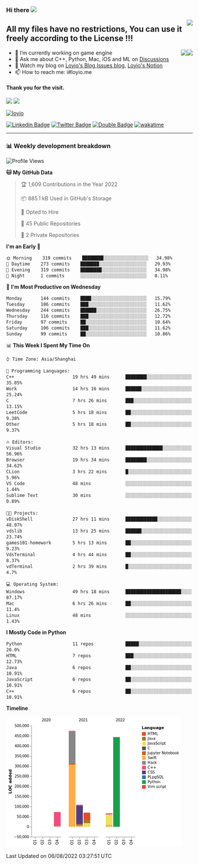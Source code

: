 <h3 align="left">Hi there <img src="https://media.giphy.com/media/hvRJCLFzcasrR4ia7z/giphy.gif" width="28"></h3>
<a align="right" href="https://github.com/loyio/loyio/blob/master/STAR/README.md"><img align="right" src="https://img.shields.io/badge/LOYIO-STAR-green" /></a>

## All my files have no restrictions, You can use it freely according to the License !!!

<a href="https://github.com/loyio#gh-light-mode-only">
     <img align="right"  src="https://loy-readme.vercel.app/api/top-langs/?username=loyio&langs_count=6&hide=css,html,jupyter notebook" />
</a>

<a href="https://github.com/loyio#gh-dark-mode-only">
  <img align="right"  src="https://loy-readme.vercel.app/api/top-langs/?username=loyio&langs_count=6&theme=slateorange&hide=css,html,jupyter notebook" />
</a>



- 🔭 I’m currently working on game engine
- 💬 Ask me about C++, Python, Mac, iOS and ML on [Discussions](https://github.com/loyio/blog/discussions)
- 📔 Watch my blog on [Loyio's Blog](https://loyio.me),[Issues blog](https://github.com/loyio/blog/issues), [Loyio's Notion](https://loyio.notion.site/loyio/Loyio-s-Dashboard-2f56bd29222a445ea9d9e8802a1ac83b)
- 📫 How to reach me: i#loyio.me


#### Thank you for the visit.
<img src="http://profile-counter.glitch.me/loyio/count.svg" />

<img src="https://loy-readme.vercel.app/api?username=loyio&show_icons=true&hide=stars&include_all_commits=true&hide_title=true&theme=slateorange" />

     

[![loyio](https://github-profile-trophy.vercel.app/?username=loyio&theme=onedark&column=4)](https://github.com/loyio)

[![Linkedin Badge](https://img.shields.io/badge/-@loyio-0077b5?style=flat-square&logo=Linkedin&logoColor=white&labelColor=0077b5&link=https://www.linkedin.com/in/loyio-hex-363172158/)](https://www.linkedin.com/in/loyio-hex-363172158/)
[![Twitter Badge](https://img.shields.io/badge/-@loyiome-1ca0f1?style=flat-square&labelColor=1ca0f1&logo=twitter&logoColor=white&link=https://twitter.com/loyiome)](https://twitter.com/loyiome)
[![Double Badge](https://img.shields.io/badge/@loyio-007722?style=flat&logo=Douban&logoColor=white)](https://www.douban.com/people/susmote)
[![wakatime](https://wakatime.com/badge/user/c0ddc104-5a20-41d1-ab9a-c4d9ea20a4d9.svg)](https://wakatime.com/@c0ddc104-5a20-41d1-ab9a-c4d9ea20a4d9)

-------
### 📊 Weekly development breakdown
<!--START_SECTION:waka-->
![Profile Views](http://img.shields.io/badge/Profile%20Views-43-blue)

**🐱 My GitHub Data** 

> 🏆 1,609 Contributions in the Year 2022
 > 
> 📦 885.1 kB Used in GitHub's Storage 
 > 
> 💼 Opted to Hire
 > 
> 📜 45 Public Repositories 
 > 
> 🔑 2 Private Repositories  
 > 
**I'm an Early 🐤** 

```text
🌞 Morning    319 commits    ████████░░░░░░░░░░░░░░░░░   34.98% 
🌆 Daytime    273 commits    ███████░░░░░░░░░░░░░░░░░░   29.93% 
🌃 Evening    319 commits    ████████░░░░░░░░░░░░░░░░░   34.98% 
🌙 Night      1 commits      ░░░░░░░░░░░░░░░░░░░░░░░░░   0.11%

```
📅 **I'm Most Productive on Wednesday** 

```text
Monday       144 commits    ████░░░░░░░░░░░░░░░░░░░░░   15.79% 
Tuesday      106 commits    ███░░░░░░░░░░░░░░░░░░░░░░   11.62% 
Wednesday    244 commits    ██████░░░░░░░░░░░░░░░░░░░   26.75% 
Thursday     116 commits    ███░░░░░░░░░░░░░░░░░░░░░░   12.72% 
Friday       97 commits     ██░░░░░░░░░░░░░░░░░░░░░░░   10.64% 
Saturday     106 commits    ███░░░░░░░░░░░░░░░░░░░░░░   11.62% 
Sunday       99 commits     ██░░░░░░░░░░░░░░░░░░░░░░░   10.86%

```


📊 **This Week I Spent My Time On** 

```text
⌚︎ Time Zone: Asia/Shanghai

💬 Programming Languages: 
C++                      19 hrs 49 mins      ████████░░░░░░░░░░░░░░░░░   35.05% 
Work                     14 hrs 16 mins      ██████░░░░░░░░░░░░░░░░░░░   25.24% 
C                        7 hrs 26 mins       ███░░░░░░░░░░░░░░░░░░░░░░   13.15% 
LeetCode                 5 hrs 18 mins       ██░░░░░░░░░░░░░░░░░░░░░░░   9.38% 
Other                    5 hrs 18 mins       ██░░░░░░░░░░░░░░░░░░░░░░░   9.37%

🔥 Editors: 
Visual Studio            32 hrs 13 mins      ██████████████░░░░░░░░░░░   56.96% 
Browser                  19 hrs 34 mins      ████████░░░░░░░░░░░░░░░░░   34.62% 
CLion                    3 hrs 22 mins       █░░░░░░░░░░░░░░░░░░░░░░░░   5.96% 
VS Code                  48 mins             ░░░░░░░░░░░░░░░░░░░░░░░░░   1.44% 
Sublime Text             30 mins             ░░░░░░░░░░░░░░░░░░░░░░░░░   0.89%

🐱‍💻 Projects: 
vDiskShell               27 hrs 11 mins      ████████████░░░░░░░░░░░░░   48.07% 
vdslib                   13 hrs 25 mins      ██████░░░░░░░░░░░░░░░░░░░   23.74% 
games101-homework        5 hrs 13 mins       ██░░░░░░░░░░░░░░░░░░░░░░░   9.23% 
VdsTerminal              4 hrs 44 mins       ██░░░░░░░░░░░░░░░░░░░░░░░   8.37% 
vdTerminal               2 hrs 39 mins       █░░░░░░░░░░░░░░░░░░░░░░░░   4.7%

💻 Operating System: 
Windows                  49 hrs 18 mins      █████████████████████░░░░   87.17% 
Mac                      6 hrs 26 mins       ██░░░░░░░░░░░░░░░░░░░░░░░   11.4% 
Linux                    48 mins             ░░░░░░░░░░░░░░░░░░░░░░░░░   1.43%

```

**I Mostly Code in Python** 

```text
Python                   11 repos            █████░░░░░░░░░░░░░░░░░░░░   20.0% 
HTML                     7 repos             ███░░░░░░░░░░░░░░░░░░░░░░   12.73% 
Java                     6 repos             ██░░░░░░░░░░░░░░░░░░░░░░░   10.91% 
JavaScript               6 repos             ██░░░░░░░░░░░░░░░░░░░░░░░   10.91% 
C++                      6 repos             ██░░░░░░░░░░░░░░░░░░░░░░░   10.91%

```


**Timeline**

![Chart not found](https://raw.githubusercontent.com/loyio/loyio/master/charts/bar_graph.png) 


 Last Updated on 06/08/2022 03:27:51 UTC
<!--END_SECTION:waka-->
